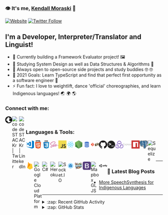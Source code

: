 ### :eye: It's me, [Kendall Moraski][website] 👋

[![Website](https://img.shields.io/website?label=kendimoraski.github.io&style=for-the-badge&url=https%3A%2F%2Fcodestackr.com)](https://kendimoraski.github.io/)
[![Twitter Follow](https://img.shields.io/twitter/follow/qwaemor?color=1DA1F2&logo=twitter&style=for-the-badge)](https://twitter.com/intent/follow?original_referer=https%3A%2F%2Fgithub.com%2FcodeSTACKr&screen_name=qwaemor)

## I'm a Developer, Interpreter/Translator and Linguist!

- 🔭 Currently building a Framework Evaluator project! 🖼️
- 🌱 Studying System Design as well as Data Structures & Algorithms 🔫
- 👯 Always open to open-source side projects and study buddies :nerd_face: :nerd_face:
- 🥅 2021 Goals: Learn TypeScript and find that perfect first opportunity as a software engineer :smiling_face_with_three_hearts:
- ⚡ Fun fact: I love to weightlift, dance 'official' choreographies, and learn Indigenous languages! 🌏 🌍 🌎

<!-- ### Spotify Playing 🎧

[<img src="https://spotify-three-rouge.vercel.app/api/spotify" alt="monochrangel Spotify Playing" width="350" />](https://open.spotify.com/user/monochrangel) -->

### Connect with me:

[<img align="left" alt="codeSTACKr.com" width="22px" src="https://raw.githubusercontent.com/iconic/open-iconic/master/svg/globe.svg" />][website]
[<img align="left" alt="codeSTACKr | Twitter" width="22px" src="https://cdn.jsdelivr.net/npm/simple-icons@v3/icons/twitter.svg" />][twitter]
[<img align="left" alt="codeSTACKr | LinkedIn" width="22px" src="https://cdn.jsdelivr.net/npm/simple-icons@v3/icons/linkedin.svg" />][linkedin]

<br />

### Languages & Tools:

<img align="left" alt="Visual Studio Code" width="26px" src="https://raw.githubusercontent.com/github/explore/80688e429a7d4ef2fca1e82350fe8e3517d3494d/topics/visual-studio-code/visual-studio-code.png" />
<img align="left" alt="HTML5" width="26px" src="https://raw.githubusercontent.com/github/explore/80688e429a7d4ef2fca1e82350fe8e3517d3494d/topics/html/html.png" />
<img align="left" alt="CSS3" width="26px" src="https://raw.githubusercontent.com/github/explore/80688e429a7d4ef2fca1e82350fe8e3517d3494d/topics/css/css.png" />
<img align="left" alt="Sass" width="26px" src="https://raw.githubusercontent.com/github/explore/80688e429a7d4ef2fca1e82350fe8e3517d3494d/topics/sass/sass.png" />
<img align="left" alt="JavaScript" width="26px" src="https://raw.githubusercontent.com/github/explore/80688e429a7d4ef2fca1e82350fe8e3517d3494d/topics/javascript/javascript.png" />
<img align="left" alt="React" width="26px" src="https://raw.githubusercontent.com/github/explore/80688e429a7d4ef2fca1e82350fe8e3517d3494d/topics/react/react.png" />
<img align="left" alt="Node.js" width="26px" src="https://raw.githubusercontent.com/github/explore/80688e429a7d4ef2fca1e82350fe8e3517d3494d/topics/nodejs/nodejs.png" />
<img align="left" alt="SQL" width="26px" src="https://raw.githubusercontent.com/github/explore/80688e429a7d4ef2fca1e82350fe8e3517d3494d/topics/sql/sql.png" />
<img align="left" alt="Git" width="26px" src="https://raw.githubusercontent.com/github/explore/80688e429a7d4ef2fca1e82350fe8e3517d3494d/topics/git/git.png" />
<img align="left" alt="GitHub" width="26px" src="https://raw.githubusercontent.com/github/explore/78df643247d429f6cc873026c0622819ad797942/topics/github/github.png" />
<img align="left" alt="Terminal" width="26px" src="https://raw.githubusercontent.com/github/explore/80688e429a7d4ef2fca1e82350fe8e3517d3494d/topics/terminal/terminal.png" />
<img align="left" alt="Redux" width="26px" src="https://raw.githubusercontent.com/github/explore/80688e429a7d4ef2fca1e82350fe8e3517d3494d/topics/redux/redux.png" />
<img align="left" alt="Express" width="26px" src="https://raw.githubusercontent.com/github/explore/80688e429a7d4ef2fca1e82350fe8e3517d3494d/topics/express/express.png" />
<img align="left" alt="npm" width="26px" src="https://raw.githubusercontent.com/github/explore/80688e429a7d4ef2fca1e82350fe8e3517d3494d/topics/npm/npm.png" />
<img align="left" alt="PostgreSQL" width="26px" src="https://raw.githubusercontent.com/github/explore/80688e429a7d4ef2fca1e82350fe8e3517d3494d/topics/postgresql/postgresql.png" />
<img align="left" alt="Sequelize" width="26px" src="https://cdn.freebiesupply.com/logos/large/2x/sequelize-logo-svg-vector.svg" />
<img align="left" alt="Firebase" width="26px" src="https://raw.githubusercontent.com/github/explore/80688e429a7d4ef2fca1e82350fe8e3517d3494d/topics/firebase/firebase.png" />
<img align="left" alt="Google Cloud Platform" width="26px" src="https://lirp.cdn-website.com/aa0ef369/dms3rep/multi/opt/google-cloud-icon-400w.png" />
<img align="left" alt="C#" width="26px" src="https://seeklogo.com/images/C/c-sharp-c-logo-02F17714BA-seeklogo.com.png" />
<img align="left" alt="Heroku" width="26px" src="https://upload.wikimedia.org/wikipedia/commons/thumb/e/ec/Heroku_logo.svg/2560px-Heroku_logo.svg.png" />
<img align="left" alt="Socket.IO" width="26px" src="https://upload.wikimedia.org/wikipedia/commons/9/96/Socket-io.svg" />
<img align="left" alt="Webpack" width="26px" src="https://raw.githubusercontent.com/github/explore/80688e429a7d4ef2fca1e82350fe8e3517d3494d/topics/webpack/webpack.png" />
<img align="left" alt="Phaser" width="26px" src="https://raw.githubusercontent.com/github/explore/b7c8510756ee50efb38d1f01896e72b7a9737296/topics/phaser/phaser.png" />
<img align="left" alt="Bootstrap" width="26px" src="https://raw.githubusercontent.com/github/explore/80688e429a7d4ef2fca1e82350fe8e3517d3494d/topics/bootstrap/bootstrap.png" />
<img align="left" alt="Mapbox GL JS" width="26px" src="https://docs.mapbox.com/help/demos/custom-markers-gl-js/mapbox-icon.png" />
<img align="left" alt="Unity" width="26px" src="https://raw.githubusercontent.com/github/explore/80688e429a7d4ef2fca1e82350fe8e3517d3494d/topics/unity/unity.png" />

<br />
<br />
<br />


---

### 📕 Latest Blog Posts

<!-- BLOG-POST-LIST:START -->
- [More SpeechSynthesis for Indigenous Languages](https://kendimoraski.medium.com/more-speechsynthesis-for-indigenous-languages-c18278790b06?source=rss-5917d282a151------2)
<!-- BLOG-POST-LIST:END -->

---

<details>
  <summary>:zap: Recent GitHub Activity</summary>

<!--START_SECTION:activity-->

1. ❗️ Opened issue [#266](https://github.com/the-bat-signal/rooted/issues/266) in [the-bat-signal/rooted](https://github.com/the-bat-signal/rooted)
<!--END_SECTION:activity-->

</details>

<details>
  <summary>:zap: GitHub Stats</summary>

  <img align="left" alt="kendimoraski's GitHub Stats" src="https://github-readme-stats-lake-five.vercel.app/api?username=kendimoraski&show_icons=true&hide_border=true&count_private=true&theme=gruvbox" />

</details>

[website]: https://kendimoraski.github.io/
[twitter]: https://twitter.com/qwaemor
[linkedin]: https://www.linkedin.com/in/kmoraski/
